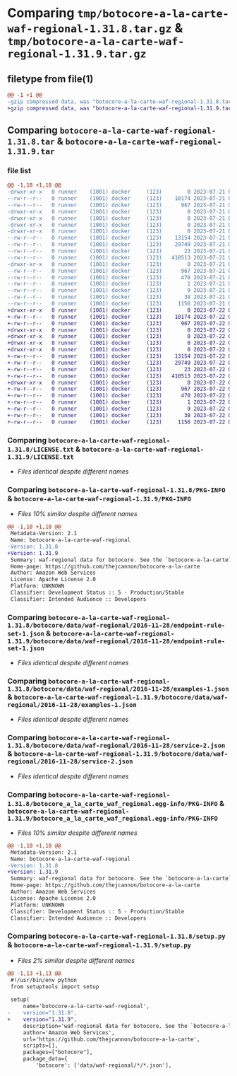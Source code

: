 # Comparing `tmp/botocore-a-la-carte-waf-regional-1.31.8.tar.gz` & `tmp/botocore-a-la-carte-waf-regional-1.31.9.tar.gz`

## filetype from file(1)

```diff
@@ -1 +1 @@
-gzip compressed data, was "botocore-a-la-carte-waf-regional-1.31.8.tar", last modified: Fri Jul 21 01:21:57 2023, max compression
+gzip compressed data, was "botocore-a-la-carte-waf-regional-1.31.9.tar", last modified: Sat Jul 22 01:20:58 2023, max compression
```

## Comparing `botocore-a-la-carte-waf-regional-1.31.8.tar` & `botocore-a-la-carte-waf-regional-1.31.9.tar`

### file list

```diff
@@ -1,18 +1,18 @@
-drwxr-xr-x   0 runner    (1001) docker     (123)        0 2023-07-21 01:21:57.747589 botocore-a-la-carte-waf-regional-1.31.8/
--rw-r--r--   0 runner    (1001) docker     (123)    10174 2023-07-21 01:21:57.000000 botocore-a-la-carte-waf-regional-1.31.8/LICENSE.txt
--rw-r--r--   0 runner    (1001) docker     (123)      967 2023-07-21 01:21:57.747589 botocore-a-la-carte-waf-regional-1.31.8/PKG-INFO
-drwxr-xr-x   0 runner    (1001) docker     (123)        0 2023-07-21 01:21:57.747589 botocore-a-la-carte-waf-regional-1.31.8/botocore/
-drwxr-xr-x   0 runner    (1001) docker     (123)        0 2023-07-21 01:21:57.747589 botocore-a-la-carte-waf-regional-1.31.8/botocore/data/
-drwxr-xr-x   0 runner    (1001) docker     (123)        0 2023-07-21 01:21:57.747589 botocore-a-la-carte-waf-regional-1.31.8/botocore/data/waf-regional/
-drwxr-xr-x   0 runner    (1001) docker     (123)        0 2023-07-21 01:21:57.747589 botocore-a-la-carte-waf-regional-1.31.8/botocore/data/waf-regional/2016-11-28/
--rw-r--r--   0 runner    (1001) docker     (123)    13154 2023-07-21 01:21:06.000000 botocore-a-la-carte-waf-regional-1.31.8/botocore/data/waf-regional/2016-11-28/endpoint-rule-set-1.json
--rw-r--r--   0 runner    (1001) docker     (123)    29749 2023-07-21 01:21:06.000000 botocore-a-la-carte-waf-regional-1.31.8/botocore/data/waf-regional/2016-11-28/examples-1.json
--rw-r--r--   0 runner    (1001) docker     (123)       23 2023-07-21 01:21:06.000000 botocore-a-la-carte-waf-regional-1.31.8/botocore/data/waf-regional/2016-11-28/paginators-1.json
--rw-r--r--   0 runner    (1001) docker     (123)   410513 2023-07-21 01:21:06.000000 botocore-a-la-carte-waf-regional-1.31.8/botocore/data/waf-regional/2016-11-28/service-2.json
-drwxr-xr-x   0 runner    (1001) docker     (123)        0 2023-07-21 01:21:57.747589 botocore-a-la-carte-waf-regional-1.31.8/botocore_a_la_carte_waf_regional.egg-info/
--rw-r--r--   0 runner    (1001) docker     (123)      967 2023-07-21 01:21:57.000000 botocore-a-la-carte-waf-regional-1.31.8/botocore_a_la_carte_waf_regional.egg-info/PKG-INFO
--rw-r--r--   0 runner    (1001) docker     (123)      470 2023-07-21 01:21:57.000000 botocore-a-la-carte-waf-regional-1.31.8/botocore_a_la_carte_waf_regional.egg-info/SOURCES.txt
--rw-r--r--   0 runner    (1001) docker     (123)        1 2023-07-21 01:21:57.000000 botocore-a-la-carte-waf-regional-1.31.8/botocore_a_la_carte_waf_regional.egg-info/dependency_links.txt
--rw-r--r--   0 runner    (1001) docker     (123)        9 2023-07-21 01:21:57.000000 botocore-a-la-carte-waf-regional-1.31.8/botocore_a_la_carte_waf_regional.egg-info/top_level.txt
--rw-r--r--   0 runner    (1001) docker     (123)       38 2023-07-21 01:21:57.747589 botocore-a-la-carte-waf-regional-1.31.8/setup.cfg
--rw-r--r--   0 runner    (1001) docker     (123)     1156 2023-07-21 01:21:57.000000 botocore-a-la-carte-waf-regional-1.31.8/setup.py
+drwxr-xr-x   0 runner    (1001) docker     (123)        0 2023-07-22 01:20:58.357431 botocore-a-la-carte-waf-regional-1.31.9/
+-rw-r--r--   0 runner    (1001) docker     (123)    10174 2023-07-22 01:20:58.000000 botocore-a-la-carte-waf-regional-1.31.9/LICENSE.txt
+-rw-r--r--   0 runner    (1001) docker     (123)      967 2023-07-22 01:20:58.357431 botocore-a-la-carte-waf-regional-1.31.9/PKG-INFO
+drwxr-xr-x   0 runner    (1001) docker     (123)        0 2023-07-22 01:20:58.357431 botocore-a-la-carte-waf-regional-1.31.9/botocore/
+drwxr-xr-x   0 runner    (1001) docker     (123)        0 2023-07-22 01:20:58.357431 botocore-a-la-carte-waf-regional-1.31.9/botocore/data/
+drwxr-xr-x   0 runner    (1001) docker     (123)        0 2023-07-22 01:20:58.357431 botocore-a-la-carte-waf-regional-1.31.9/botocore/data/waf-regional/
+drwxr-xr-x   0 runner    (1001) docker     (123)        0 2023-07-22 01:20:58.357431 botocore-a-la-carte-waf-regional-1.31.9/botocore/data/waf-regional/2016-11-28/
+-rw-r--r--   0 runner    (1001) docker     (123)    13154 2023-07-22 01:20:09.000000 botocore-a-la-carte-waf-regional-1.31.9/botocore/data/waf-regional/2016-11-28/endpoint-rule-set-1.json
+-rw-r--r--   0 runner    (1001) docker     (123)    29749 2023-07-22 01:20:09.000000 botocore-a-la-carte-waf-regional-1.31.9/botocore/data/waf-regional/2016-11-28/examples-1.json
+-rw-r--r--   0 runner    (1001) docker     (123)       23 2023-07-22 01:20:09.000000 botocore-a-la-carte-waf-regional-1.31.9/botocore/data/waf-regional/2016-11-28/paginators-1.json
+-rw-r--r--   0 runner    (1001) docker     (123)   410513 2023-07-22 01:20:09.000000 botocore-a-la-carte-waf-regional-1.31.9/botocore/data/waf-regional/2016-11-28/service-2.json
+drwxr-xr-x   0 runner    (1001) docker     (123)        0 2023-07-22 01:20:58.357431 botocore-a-la-carte-waf-regional-1.31.9/botocore_a_la_carte_waf_regional.egg-info/
+-rw-r--r--   0 runner    (1001) docker     (123)      967 2023-07-22 01:20:58.000000 botocore-a-la-carte-waf-regional-1.31.9/botocore_a_la_carte_waf_regional.egg-info/PKG-INFO
+-rw-r--r--   0 runner    (1001) docker     (123)      470 2023-07-22 01:20:58.000000 botocore-a-la-carte-waf-regional-1.31.9/botocore_a_la_carte_waf_regional.egg-info/SOURCES.txt
+-rw-r--r--   0 runner    (1001) docker     (123)        1 2023-07-22 01:20:58.000000 botocore-a-la-carte-waf-regional-1.31.9/botocore_a_la_carte_waf_regional.egg-info/dependency_links.txt
+-rw-r--r--   0 runner    (1001) docker     (123)        9 2023-07-22 01:20:58.000000 botocore-a-la-carte-waf-regional-1.31.9/botocore_a_la_carte_waf_regional.egg-info/top_level.txt
+-rw-r--r--   0 runner    (1001) docker     (123)       38 2023-07-22 01:20:58.357431 botocore-a-la-carte-waf-regional-1.31.9/setup.cfg
+-rw-r--r--   0 runner    (1001) docker     (123)     1156 2023-07-22 01:20:58.000000 botocore-a-la-carte-waf-regional-1.31.9/setup.py
```

### Comparing `botocore-a-la-carte-waf-regional-1.31.8/LICENSE.txt` & `botocore-a-la-carte-waf-regional-1.31.9/LICENSE.txt`

 * *Files identical despite different names*

### Comparing `botocore-a-la-carte-waf-regional-1.31.8/PKG-INFO` & `botocore-a-la-carte-waf-regional-1.31.9/PKG-INFO`

 * *Files 10% similar despite different names*

```diff
@@ -1,10 +1,10 @@
 Metadata-Version: 2.1
 Name: botocore-a-la-carte-waf-regional
-Version: 1.31.8
+Version: 1.31.9
 Summary: waf-regional data for botocore. See the `botocore-a-la-carte` package for more info.
 Home-page: https://github.com/thejcannon/botocore-a-la-carte
 Author: Amazon Web Services
 License: Apache License 2.0
 Platform: UNKNOWN
 Classifier: Development Status :: 5 - Production/Stable
 Classifier: Intended Audience :: Developers
```

### Comparing `botocore-a-la-carte-waf-regional-1.31.8/botocore/data/waf-regional/2016-11-28/endpoint-rule-set-1.json` & `botocore-a-la-carte-waf-regional-1.31.9/botocore/data/waf-regional/2016-11-28/endpoint-rule-set-1.json`

 * *Files identical despite different names*

### Comparing `botocore-a-la-carte-waf-regional-1.31.8/botocore/data/waf-regional/2016-11-28/examples-1.json` & `botocore-a-la-carte-waf-regional-1.31.9/botocore/data/waf-regional/2016-11-28/examples-1.json`

 * *Files identical despite different names*

### Comparing `botocore-a-la-carte-waf-regional-1.31.8/botocore/data/waf-regional/2016-11-28/service-2.json` & `botocore-a-la-carte-waf-regional-1.31.9/botocore/data/waf-regional/2016-11-28/service-2.json`

 * *Files identical despite different names*

### Comparing `botocore-a-la-carte-waf-regional-1.31.8/botocore_a_la_carte_waf_regional.egg-info/PKG-INFO` & `botocore-a-la-carte-waf-regional-1.31.9/botocore_a_la_carte_waf_regional.egg-info/PKG-INFO`

 * *Files 10% similar despite different names*

```diff
@@ -1,10 +1,10 @@
 Metadata-Version: 2.1
 Name: botocore-a-la-carte-waf-regional
-Version: 1.31.8
+Version: 1.31.9
 Summary: waf-regional data for botocore. See the `botocore-a-la-carte` package for more info.
 Home-page: https://github.com/thejcannon/botocore-a-la-carte
 Author: Amazon Web Services
 License: Apache License 2.0
 Platform: UNKNOWN
 Classifier: Development Status :: 5 - Production/Stable
 Classifier: Intended Audience :: Developers
```

### Comparing `botocore-a-la-carte-waf-regional-1.31.8/setup.py` & `botocore-a-la-carte-waf-regional-1.31.9/setup.py`

 * *Files 2% similar despite different names*

```diff
@@ -1,13 +1,13 @@
 #!/usr/bin/env python
 from setuptools import setup
 
 setup(
     name='botocore-a-la-carte-waf-regional',
-    version="1.31.8",
+    version="1.31.9",
     description='waf-regional data for botocore. See the `botocore-a-la-carte` package for more info.',
     author='Amazon Web Services',
     url='https://github.com/thejcannon/botocore-a-la-carte',
     scripts=[],
     packages=["botocore"],
     package_data={
         'botocore': ['data/waf-regional/*/*.json'],
```

